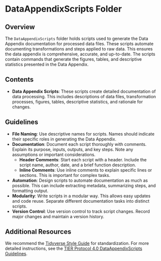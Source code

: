 # DataAppendixScripts Folder

## Overview

The `DataAppendixScripts` folder holds scripts used to generate the Data Appendix documentation for processed data files. These scripts automate documenting transformations and steps applied to raw data. This ensures the data appendix is comprehensive, accurate, and up-to-date. The scripts contain commands that generate the figures, tables, and descriptive statistics presented in the Data Appendix.

## Contents

-   **Data Appendix Scripts**: These scripts create detailed documentation of data processing. This includes descriptions of data files, transformation processes, figures, tables, descriptive statistics, and rationale for changes.

## Guidelines

-   **File Naming**: Use descriptive names for scripts. Names should indicate their specific roles in generating the Data Appendix.
-   **Documentation**: Document each script thoroughly with comments. Explain its purpose, inputs, outputs, and key steps. Note any assumptions or important considerations.
    -   **Header Comments**: Start each script with a header. Include the script name, author, date, and a brief function description.
    -   **Inline Comments**: Use inline comments to explain specific lines or sections. This is important for complex tasks.
-   **Automation**: Design scripts to automate documentation as much as possible. This can include extracting metadata, summarizing steps, and formatting output.
-   **Modularity**: Write scripts in a modular way. This allows easy updates and code reuse. Separate different documentation tasks into distinct scripts.
-   **Version Control**: Use version control to track script changes. Record major changes and maintain a version history.

## Additional Resources

We recommend the [Tidyverse Style Guide](https://style.tidyverse.org/) for standardization. For more detailed instructions, see the [TIER Protocol 4.0 DataAppendixScripts Guidelines](https://www.projecttier.org/tier-protocol/protocol-4-0/root/scripts/dataappendixscripts/).

